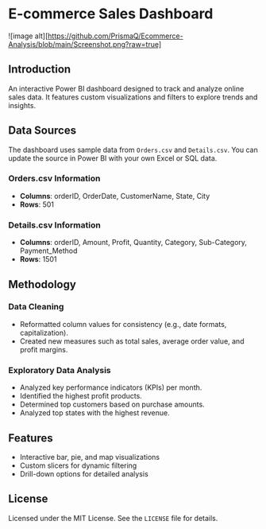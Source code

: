 # E-commerce Sales Dashboard

![image alt][https://github.com/PrismaQ/Ecommerce-Analysis/blob/main/Screenshot.png?raw=true]

## Introduction
An interactive Power BI dashboard designed to track and analyze online sales data. It features custom visualizations and filters to explore trends and insights.

## Data Sources
The dashboard uses sample data from `Orders.csv` and `Details.csv`. You can update the source in Power BI with your own Excel or SQL data.

### Orders.csv Information
- **Columns**: orderID, OrderDate, CustomerName, State, City
- **Rows**: 501

### Details.csv Information
- **Columns**: orderID, Amount, Profit, Quantity, Category, Sub-Category, Payment_Method
- **Rows**: 1501

## Methodology

### Data Cleaning
- Reformatted column values for consistency (e.g., date formats, capitalization).
- Created new measures such as total sales, average order value, and profit margins.

### Exploratory Data Analysis
- Analyzed key performance indicators (KPIs) per month.
- Identified the highest profit products.
- Determined top customers based on purchase amounts.
- Analyzed top states with the highest revenue.

## Features
- Interactive bar, pie, and map visualizations
- Custom slicers for dynamic filtering
- Drill-down options for detailed analysis

## License
Licensed under the MIT License. See the `LICENSE` file for details.
